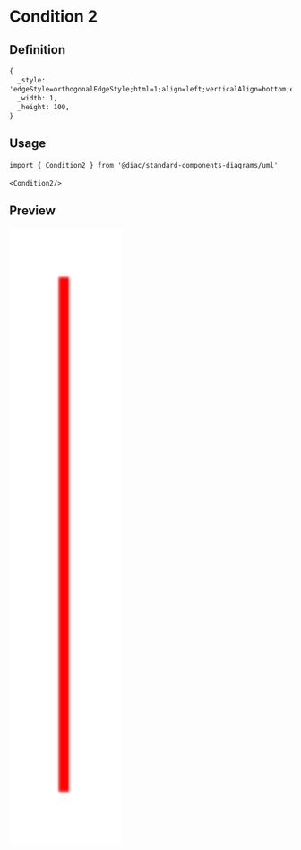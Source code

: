 # Condition 2

## Definition

```
{
  _style: 'edgeStyle=orthogonalEdgeStyle;html=1;align=left;verticalAlign=bottom;endArrow=open;endSize=8;strokeColor=#ff0000;',
  _width: 1,
  _height: 100,
}
```

## Usage

```
import { Condition2 } from '@diac/standard-components-diagrams/uml'

<Condition2/>
```

## Preview

<img src="./condition-2.png" width="200"/>
